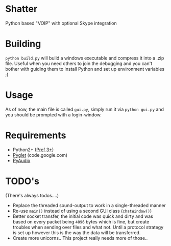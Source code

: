 Shatter
=======

Python based "VOIP" with optional Skype integration

Building
========

``python build.py`` will build a windows executable and compress it into a .zip file.
Useful when you need others to join the debugging and you can't bother with guiding them to install Python and set up environment variables ;)

Usage
=====

As of now, the main file is called ``gui.py``, simply run it via ``python gui.py`` and you should be prompted with a login-window. 

Requirements
============

* Python2+ ([Pref 3+](https://www.python.org/downloads/release/python-340/))
* [Pyglet](https://pyglet.googlecode.com/files/pyglet-1.2alpha1.zip) (code.google.com)
* [PyAudio](http://people.csail.mit.edu/hubert/pyaudio/#downloads)


TODO's
======
(There's always todos....)

* Replace the threaded sound-output to work in a single-threaded manner
* Re-use ``main()`` instead of using a second GUI class (``chatWindow()``)
* Better socket transfer, the initial code was quick and dirty and was based on every packet being ``4096`` bytes which is fine, but create troubles when sending over files and what not. Until a protocol strategy is set up however this is the way the data will be transferred.
* Create more unicorns.. This project really needs more of those..

